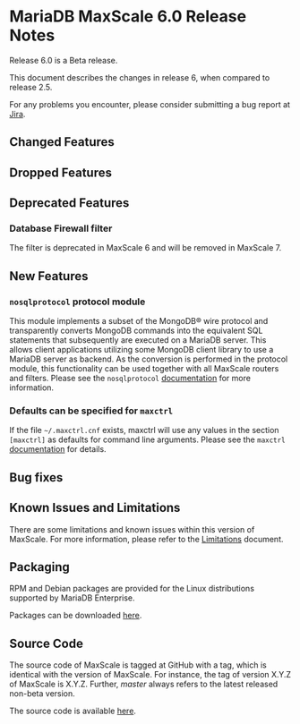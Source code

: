 # MariaDB MaxScale 6.0 Release Notes

Release 6.0 is a Beta release.

This document describes the changes in release 6, when compared to
release 2.5.

For any problems you encounter, please consider submitting a bug
report at [Jira](https://jira.mariadb.org).

## Changed Features

## Dropped Features

## Deprecated Features

### Database Firewall filter

The filter is deprecated in MaxScale 6 and will be removed in MaxScale 7.

## New Features

### `nosqlprotocol` protocol module

This module implements a subset of the MongoDB® wire protocol and
transparently converts MongoDB commands into the equivalent SQL
statements that subsequently are executed on a MariaDB server. This
allows client applications utilizing some MongoDB client library to
use a MariaDB server as backend. As the conversion is performed in
the protocol module, this functionality can be used together with
all MaxScale routers and filters. Please see the `nosqlprotocol`
[documentation](../Protocols/NoSQL.md) for more information.

### Defaults can be specified for `maxctrl`

If the file `~/.maxctrl.cnf` exists, maxctrl will use any values
in the section `[maxctrl]` as defaults for command line arguments.
Please see the `maxctrl` [documentation](../Reference/MaxCtrl.md)
for details.

## Bug fixes

## Known Issues and Limitations

There are some limitations and known issues within this version of MaxScale.
For more information, please refer to the [Limitations](../About/Limitations.md) document.

## Packaging

RPM and Debian packages are provided for the Linux distributions supported
by MariaDB Enterprise.

Packages can be downloaded [here](https://mariadb.com/resources/downloads).

## Source Code

The source code of MaxScale is tagged at GitHub with a tag, which is identical
with the version of MaxScale. For instance, the tag of version X.Y.Z of MaxScale
is X.Y.Z. Further, *master* always refers to the latest released non-beta version.

The source code is available [here](https://github.com/mariadb-corporation/MaxScale).
